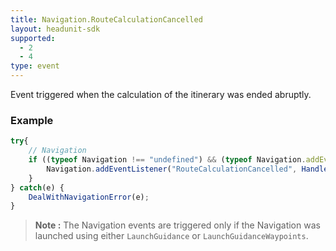 ```yaml
---
title: Navigation.RouteCalculationCancelled
layout: headunit-sdk
supported:
  - 2
  - 4
type: event
---
```

Event triggered when the calculation of the itinerary was ended abruptly.

### Example

```javascript
try{	
	// Navigation
	if ((typeof Navigation !== "undefined") && (typeof Navigation.addEventListener !== "undefined")) {
		Navigation.addEventListener("RouteCalculationCancelled", HandleRouteCancelation());
	}
} catch(e) {
	DealWithNavigationError(e);
}
```

>**Note :** The Navigation events are triggered only if the Navigation was launched using either `LaunchGuidance` or `LaunchGuidanceWaypoints`.